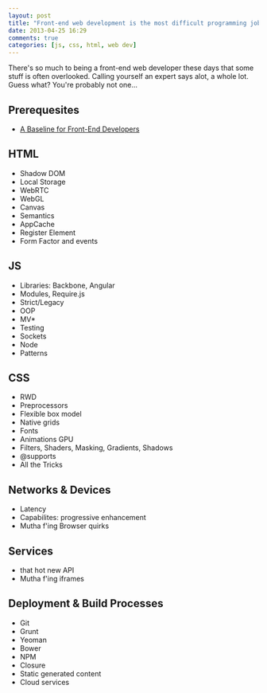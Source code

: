 ```yaml
---
layout: post
title: "Front-end web development is the most difficult programming job in the world"
date: 2013-04-25 16:29
comments: true
categories: [js, css, html, web dev] 
---
```


There's so much to being a front-end web developer these days that some stuff is often overlooked. Calling yourself an expert says alot, a whole lot. Guess what? You're probably not one...

<!-- more -->
Prerequesites
-
*	[A Baseline for Front-End Developers](http://rmurphey.com/blog/2012/04/12/a-baseline-for-front-end-developers/)

HTML
-
*	Shadow DOM
*	Local Storage
*	WebRTC
*	WebGL
*	Canvas
*	Semantics
* 	AppCache
*   Register Element
*	Form Factor and events


JS
-
*	Libraries: Backbone, Angular
*	Modules, Require.js
*	Strict/Legacy
*	OOP
*	MV*
*	Testing
*	Sockets
*	Node
*	Patterns


CSS
-
*	RWD
*	Preprocessors
*	Flexible box model
*   Native grids
* 	Fonts
*	Animations GPU
*	Filters, Shaders, Masking, Gradients, Shadows
*	@supports
*	All the Tricks


Networks & Devices
-
*	Latency
*	Capabilites: progressive enhancement
*	Mutha f'ing Browser quirks


Services
-
* 	that hot new API
* 	Mutha f'ing iframes


Deployment & Build Processes
-
*	Git
*	Grunt
*	Yeoman
* 	Bower
*	NPM
*	Closure
*	Static generated content
*	Cloud services


